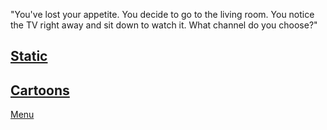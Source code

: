 "You've lost your appetite. You decide to go to the living room. You notice the TV 
right away and sit down to watch it. What channel do you choose?"

[Static](static.md)
---
[Cartoons](cartoons.md)
---
[Menu](../README.md)